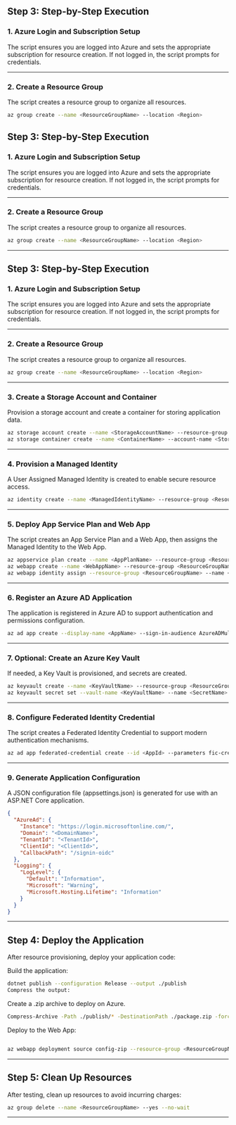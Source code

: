 ## **Step 3: Step-by-Step Execution**

### **1. Azure Login and Subscription Setup**

The script ensures you are logged into Azure and sets the appropriate subscription for resource creation. If not logged in, the script prompts for credentials.

---

### **2. Create a Resource Group**

The script creates a resource group to organize all resources.

```bash
az group create --name <ResourceGroupName> --location <Region>
```
## **Step 3: Step-by-Step Execution**

### **1. Azure Login and Subscription Setup**

The script ensures you are logged into Azure and sets the appropriate subscription for resource creation. If not logged in, the script prompts for credentials.

---

### **2. Create a Resource Group**

The script creates a resource group to organize all resources.

```bash
az group create --name <ResourceGroupName> --location <Region>
```

---

## **Step 3: Step-by-Step Execution**

### **1. Azure Login and Subscription Setup**

The script ensures you are logged into Azure and sets the appropriate subscription for resource creation. If not logged in, the script prompts for credentials.

---

### **2. Create a Resource Group**

The script creates a resource group to organize all resources.

```bash
az group create --name <ResourceGroupName> --location <Region>
```

---

### **3. Create a Storage Account and Container**
Provision a storage account and create a container for storing application data.

```bash
az storage account create --name <StorageAccountName> --resource-group <ResourceGroupName> --location <Region> --sku Standard_LRS --kind StorageV2
az storage container create --name <ContainerName> --account-name <StorageAccountName>
```

---

### **4. Provision a Managed Identity**
A User Assigned Managed Identity is created to enable secure resource access.

```bash
az identity create --name <ManagedIdentityName> --resource-group <ResourceGroupName> --location <Region>
```

---

### **5. Deploy App Service Plan and Web App**
The script creates an App Service Plan and a Web App, then assigns the Managed Identity to the Web App.

```bash
az appservice plan create --name <AppPlanName> --resource-group <ResourceGroupName> --sku FREE
az webapp create --name <WebAppName> --resource-group <ResourceGroupName> --plan <AppPlanName>
az webapp identity assign --resource-group <ResourceGroupName> --name <WebAppName> --identities <ManagedIdentityReso
```

---

### **6. Register an Azure AD Application**
The application is registered in Azure AD to support authentication and permissions configuration.

```bash
az ad app create --display-name <AppName> --sign-in-audience AzureADMultipleOrgs
```

---

### **7. Optional: Create an Azure Key Vault**
If needed, a Key Vault is provisioned, and secrets are created.

```bash
az keyvault create --name <KeyVaultName> --resource-group <ResourceGroupName> --location <Region> --enable-rbac-authorization
az keyvault secret set --vault-name <KeyVaultName> --name <SecretName> --value "SecretValue"
```

---

### **8. Configure Federated Identity Credential**
The script creates a Federated Identity Credential to support modern authentication mechanisms.

```bash
az ad app federated-credential create --id <AppId> --parameters fic-credential-config.json
```

---

### **9. Generate Application Configuration**
A JSON configuration file (appsettings.json) is generated for use with an ASP.NET Core application.

```json
{
  "AzureAd": {
    "Instance": "https://login.microsoftonline.com/",
    "Domain": "<DomainName>",
    "TenantId": "<TenantId>",
    "ClientId": "<ClientId>",
    "CallbackPath": "/signin-oidc"
  },
  "Logging": {
    "LogLevel": {
      "Default": "Information",
      "Microsoft": "Warning",
      "Microsoft.Hosting.Lifetime": "Information"
    }
  }
}
```

---

## **Step 4: Deploy the Application**
After resource provisioning, deploy your application code:

Build the application:

```bash
dotnet publish --configuration Release --output ./publish
Compress the output:
```

Create a .zip archive to deploy on Azure.
```bash
Compress-Archive -Path ./publish/* -DestinationPath ./package.zip -force
```

Deploy to the Web App:

```bash

az webapp deployment source config-zip --resource-group <ResourceGroupName> --name <WebAppName> --src ./package.zip
```
---

## **Step 5: Clean Up Resources**
After testing, clean up resources to avoid incurring charges:

```bash
az group delete --name <ResourceGroupName> --yes --no-wait
```
---


